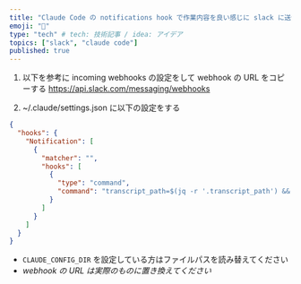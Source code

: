 ```yaml
---
title: "Claude Code の notifications hook で作業内容を良い感じに slack に送信する"
emoji: "🚀"
type: "tech" # tech: 技術記事 / idea: アイデア
topics: ["slack", "claude code"]
published: true
---
```

1. 以下を参考に incoming webhooks の設定をして webhook の URL をコピーする
https://api.slack.com/messaging/webhooks

2. ~/.claude/settings.json に以下の設定をする



```json
{
  "hooks": {
    "Notification": [
      {
        "matcher": "",
        "hooks": [
          {
            "type": "command",
            "command": "transcript_path=$(jq -r '.transcript_path') && jq -s '.[-3:]' \"$transcript_path\" | claude -p 'この会話の内容を日本語で簡潔に要約してください' | jq -Rs '{\"text\": .}' | curl -X POST -H 'Content-type: application/json' -d @- https://hooks.slack.com/services/XXXXXXXXXXXXXXXXXXXXXXX"
          }
        ]
      }
    ]
  }
}
```

- `CLAUDE_CONFIG_DIR` を設定している方はファイルパスを読み替えてください
- *webhook の URL は実際のものに置き換えてください*
